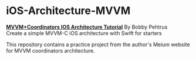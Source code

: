 # iOS-Architecture-MVVM

**[MVVM+Coordinators IOS Architecture Tutorial](https://medium.com/nerd-for-tech/mvvm-coordinators-ios-architecture-tutorial-fb27eaa36470)**
By Bobby Pehtrus\
Create a simple MVVM-C iOS architecture with Swift for starters

This repository contains a practice project from the author's Meium website for MVVM coordinators architecture.
